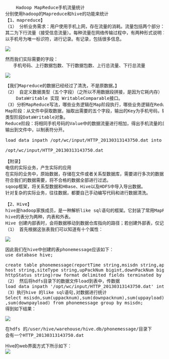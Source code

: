 <pre>    
    Hadoop MapReduce手机流量统计
分别使用hadoop的Mapreduce和hive的功能来统计
【1、mapreduce】
（1）	分析业务需求：用户使用手机上网，存在流量的消耗。流量包括两个部分：其一为上行流量（发送信息流量），
其二为下行流量（接受信息流量）。每种流量在网络传输过程中，有两种形式说明：包的大小，流量的大小。使用手机上网，
以手机号为唯一标识符，进行记录。有记录，包括很多信息。
</pre>
![](https://github.com/woshidandan/hadoop-spark/blob/master/picture/phone1.png)
<pre>
然而我们实际需要的字段：
   手机号码、上行数据包数、下行数据包数、上行总流量、下行总流量
</pre>
![](https://github.com/woshidandan/hadoop-spark/blob/master/picture/phone2.png)
<pre>
【我们Mapreduce的数据已经经过了清洗，不是原数据。】
（2）	自定义数据类型（五个字段）（之所以不用数据段拼接，是因为它耗内存）
    DataWritable 实现 WritableComparable接口。
（3）分析MapReduce写法，哪些业务逻辑在Map阶段执行，哪些业务逻辑在Reduce阶段执行。
Map阶段：从文件中获取数据，抽取出需要的五个字段，输出的Key为手机号码，输出的Value为数据量的
类型阶段DataWritable对象。
Reduce阶段：将相同手机号码的Value中的数据流量进行相加，得出手机流量的总数（数据包和数据流量）。
输出到文件中，以制表符分开。

load data inpath /opt/wc/input/HTTP_20130313143750.dat into table phonemessage;

/opt/wc/input/HTTP_20130313143750.dat

【附录】
电信的实际业务，产生实际的应用
在实际的业务中，原始数据，存储在文件或者关系型数据库，需要进行多次的数据的清理和筛选，
符合我们的数据需要，将不合格的数据全部进行过滤。
sqoop框架，将关系型数据和HBase、Hive以及HDFS中导入导出数据。
针对复杂的实际业务，往往数据，都要自己手动编写代码和进行数据清洗。

【2、Hive】
hive是hadoop家族成员，是一种解析like sql语句的框架。它封装了常用MapReduce任务，让你像执行sql一样操作存储在HDFS的表。
hive的表分为两种，内表和外表。
Hive 创建内部表时，会将数据移动到数据仓库指向的路径；若创建外部表，仅记录数据所在的路径，不对数据的位置做任何改变。
（1）	首先根据这张表我们可以知道有十个属性：
</pre>
![](https://github.com/woshidandan/hadoop-spark/blob/master/picture/phone2.png)
<pre>
因此我们在hive中创建的表phonemessage应该如下：
use database hive;

create table phonemessage(reportTime string,msisdn string,apmac string,acmac string,
host string,siteType string,upPackNum bigint,downPackNum bigint,upPayLoad bigint,downPayLoad bigint,
httpStatus string)row format delimited fields terminated by '\t';
（2）	然后将hdfs目录下的数据文件load到表中，传数据
load data inpath '/opt/wc/input/HTTP_20130313143750.dat' into table phonemessage;
（3）执行hive 的like sql语句,对数据进行统计
Select msisdn,sum(uppacknum),sum(downpacknum),sum(uppayload)
,sum(downpayload) from phonemessage group by msisdn;
得到如下结果：
</pre>
![](https://github.com/woshidandan/hadoop-spark/blob/master/picture/phone3.png)
<pre>
在hdfs 的/user/hive/warehouse/hive.db/phonemessage/目录下
会有一个HTTP_20130313143750.dat
</pre>
Hive的web界面方式下所示如下：</br>
![](https://github.com/woshidandan/hadoop-spark/blob/master/picture/phone4.png)

